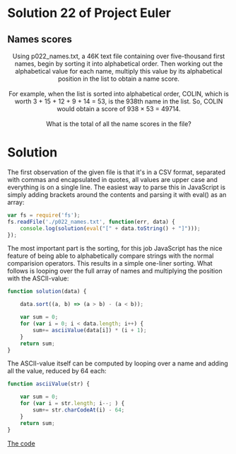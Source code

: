 # Solution 22 of Project Euler
## Names scores

<p align="center">Using p022_names.txt, a 46K text file containing over five-thousand first names, begin by sorting it into alphabetical order. Then working out the alphabetical value for each name, multiply this value by its alphabetical position in the list to obtain a name score.
<br><br>
For example, when the list is sorted into alphabetical order, COLIN, which is worth 3 + 15 + 12 + 9 + 14 = 53, is the 938th name in the list. So, COLIN would obtain a score of 938 × 53 = 49714.
<br><br>
What is the total of all the name scores in the file?
</p>

# Solution

The first observation of the given file is that it's in a CSV format, separated with commas and encapsulated in quotes, all values are upper case and everything is on a single line. The easiest way to parse this in JavaScript is simply adding brackets around the contents and parsing it with eval() as an array:

```javascript
var fs = require('fs');
fs.readFile('./p022_names.txt', function(err, data) {
    console.log(solution(eval("[" + data.toString() + "]")));
});
```
The most important part is the sorting, for this job JavaScript has the nice feature of being able to alphabetically compare strings with the normal comparision operators. This results in a simple one-liner sorting. What follows is looping over the full array of names and multiplying the position with the ASCII-value:

```javascript
function solution(data) {

    data.sort((a, b) => (a > b) - (a < b));

    var sum = 0;
    for (var i = 0; i < data.length; i++) {
        sum+= asciiValue(data[i]) * (i + 1);
    }
    return sum;
}
```
The ASCII-value itself can be computed by looping over a name and adding all the value, reduced by 64 each:

```javascript
function asciiValue(str) {

    var sum = 0;
    for (var i = str.length; i--; ) {
        sum+= str.charCodeAt(i) - 64;
    }
    return sum;
}
```

[The code](https://github.com/Skogrine/ProjectEuler/blob/main/Names%20scores/main.js)
